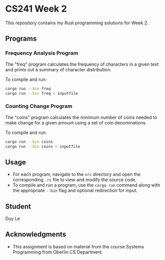 # CS241 Week 2

This repository contains my Rust programming solutions for Week 2.

## Programs

### Frequency Analysis Program

The "freq" program calculates the frequency of characters in a given text and prints out a summary of character distribution.

To compile and run:

```sh
cargo run --bin freq
cargo run --bin freq < inputfile
```

### Counting Change Program

The "coins" program calculates the minimum number of coins needed to make change for a given amount using a set of coin denominations.

To compile and run:

```sh
cargo run --bin coins
cargo run --bin coins < inputfile
```

## Usage

- For each program, navigate to the `src` directory and open the corresponding `.rs` file to view and modify the source code.
- To compile and run a program, use the `cargo run` command along with the appropriate `--bin` flag and optional redirection for input.

## Student

Duy Le

## Acknowledgments

- This assignment is based on material from the course Systems Programming from Oberlin CS Department.